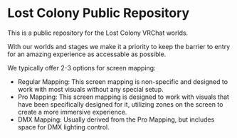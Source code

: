 # Lost Colony Public Repository

This is a public repository for the Lost Colony VRChat worlds.

With our worlds and stages we make it a priority to keep the barrier to entry for an amazing experience as accessable as possible.

We typically offer 2-3 options for screen mapping:
- Regular Mapping: This screen mapping is non-specific and designed to work with most visuals without any special setup.
- Pro Mapping: This screen mapping is designed to work with visuals that have been specifically designed for it, utilizing zones on the screen to create a more immersive experience.
- DMX Mapping: Usually derived from the Pro Mapping, but includes space for DMX lighting control.